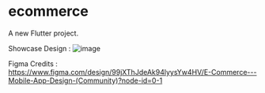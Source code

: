 # ecommerce

A new Flutter project.

Showcase Design :
![image](https://github.com/user-attachments/assets/f912225f-5cf8-462e-98a8-84c3303a294d)


Figma Credits : https://www.figma.com/design/99jXThJdeAk94lyysYw4HV/E-Commerce---Mobile-App-Design-(Community)?node-id=0-1
